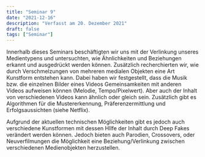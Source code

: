 ```yaml
---
title: "Seminar 9"
date: "2021-12-16"
description: "Verfasst am 20. Dezember 2021"
draft: false
tags: ["Seminar"]
---
```


Innerhalb dieses Seminars beschäftigten wir uns mit der Verlinkung unseres Medientypens und untersuchten, wie Ähnlichkeiten und Beziehungen erkannt und ausgedrückt werden können. Zusätzlich recherchierten wir, wie durch Verschmelzungen von mehreren medialen Objekten eine Art Kunstform entstehen kann. Dabei haben wir festgestellt, dass die Musik bzw. die einzelnen Bilder eines Videos Gemeinsamkeiten mit anderen Videos aufweisen können (Melodie, Tempo/Pixelwert). Aber auch der Inhalt von verschiedenen Videos kann ähnlich oder gleich sein. Zusätzlich gibt es Algorithmen für die Mustererkennung, Präferenzermittlung und Erfolgsaussichten (siehe Netflix).

Aufgrund der aktuellen technischen Möglichkeiten gibt es jedoch auch verschiedene Kunstformen mit  dessen HIlfe der Inhalt durch Deep Fakes verändert werden können. Jedoch bieten auch Parodien, Crossovers, oder Neuverfilmungen die Möglichkeit eine Beziehung/Verlinkung zwischen verschiedenen Medienobjekten herzustellen.
